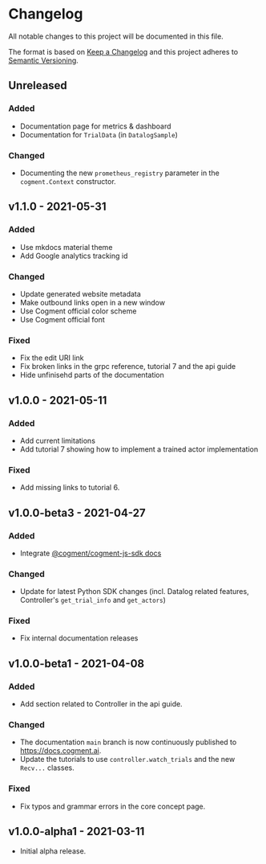 # Changelog

All notable changes to this project will be documented in this file.

The format is based on [Keep a Changelog](http://keepachangelog.com/en/1.0.0/)
and this project adheres to [Semantic Versioning](http://semver.org/spec/v2.0.0.html).

## Unreleased

### Added

- Documentation page for metrics & dashboard
- Documentation for `TrialData` (in `DatalogSample`)

### Changed

- Documenting the new `prometheus_registry` parameter in the `cogment.Context` constructor.

## v1.1.0 - 2021-05-31

### Added

- Use mkdocs material theme
- Add Google analytics tracking id

### Changed

- Update generated website metadata
- Make outbound links open in a new window
- Use Cogment official color scheme
- Use Cogment official font

### Fixed

- Fix the edit URI link
- Fix broken links in the grpc reference, tutorial 7 and the api guide
- Hide unfinisehd parts of the documentation

## v1.0.0 - 2021-05-11

### Added

- Add current limitations
- Add tutorial 7 showing how to implement a trained actor implementation

### Fixed

- Add missing links to tutorial 6.

## v1.0.0-beta3 - 2021-04-27

### Added

- Integrate
  [@cogment/cogment-js-sdk docs](https://github.com/cogment/cogment-js-sdk)

### Changed

- Update for latest Python SDK changes (incl. Datalog related features, Controller's `get_trial_info` and `get_actors`)

### Fixed

- Fix internal documentation releases

## v1.0.0-beta1 - 2021-04-08

### Added

- Add section related to Controller in the api guide.

### Changed

- The documentation `main` branch is now continuously published to https://docs.cogment.ai.
- Update the tutorials to use `controller.watch_trials` and the new `Recv...` classes.

### Fixed

- Fix typos and grammar errors in the core concept page.

## v1.0.0-alpha1 - 2021-03-11

- Initial alpha release.
